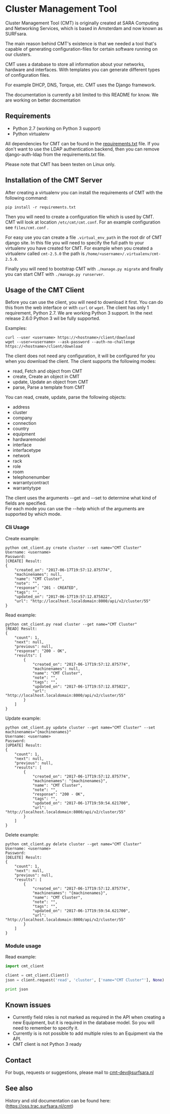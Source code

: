 # Cluster Management Tool
Cluster Management Tool (CMT) is originally created at SARA Computing and
Networking Services, which is based in Amsterdam and now known as SURFsara.

The main reason behind CMT's existence is that we needed a tool that's capable
of generating configuration-files for certain software running on our clusters.

CMT uses a database to store all information about your networks, hardware and
interfaces. With templates you can generate different types of configuration files.

For example DHCP, DNS, Torque, etc. CMT uses the Django framework.

The documentation is currently a bit limited to this README for know. We are working on better
docmentation

## Requirements
 * Python 2.7 (working on Python 3 support)
 * Python virtualenv
 
All dependencies for CMT can be found in the [requirements.txt](requirements.txt) file. If you don't want to use
the LDAP authentication backend, then you can remove django-auth-ldap from the requirements.txt
file.

Please note that CMT has been testen on Linux only.

## Installation of the CMT Server

After creating a virtualenv you can install the requirements of CMT with the following command:
```
pip install -r requirements.txt
```

Then you will need to create a configuration file which is used by CMT. CMT will look 
at location `/etc/cmt/cmt.conf`. For an example configuration see `files/cmt.conf` .

For easy use you can create a file `.virtual_env_path` in the root dir of CMT django site. In this
file you will need to specify the full path to your virtualenv you have created for CMT. For example
when you created a virtualenv called `cmt-2.5.0` the path is `/home/<username>/.virtualenv/cmt-2.5.0`.

Finally you will need to bootstrap CMT with `./manage.py migrate` and finally you can start CMT with
`./manage.py runserver`.

## Usage of the CMT Client

Before you can use the client, you will need to download it first. You can do this from the web
interface or with `curl` or `wget`. The client has only 1 requirement, Python 2.7. We are working
Python 3 support. In the next release 2.6.0 Python 3 wil be fully supported.

Examples:
```
curl --user <username> https://<hostname>/client/download
wget --user=<username> --ask-password --auth-no-challenge https://<hostname>/client/download
```

The client does not need any configuration, it will be configured for you when you download the 
client. The client supports the following modes:
 - read, Fetch and object from CMT
 - create, Create an object in CMT
 - update, Update an object from CMT
 - parse, Parse a template from CMT
 
You can read, create, update, parse the following objects:
 - address
 - cluster
 - company
 - connection
 - country
 - equipment
 - hardwaremodel
 - interface
 - interfacetype
 - network
 - rack
 - role
 - room
 - telephonenumber
 - warrantycontract
 - warrantytype

The client uses the arguments --get and --set to determine what kind of fields are specified.  
For each mode you can use the --help which of the arguments are supported by which mode.

### Cli Usage

Create example:
```
python cmt_client.py create cluster --set name="CMT Cluster"
Username: <username>
Password: 
[CREATE] Result:
{
    "created_on": "2017-06-17T19:57:12.875774",
    "machinenames": null,
    "name": "CMT Cluster",
    "note": "",
    "response": "201 - CREATED",
    "tags": "",
    "updated_on": "2017-06-17T19:57:12.875822",
    "url": "http://localhost.localdomain:8000/api/v2/cluster/55"
}
```

Read example:
```
python cmt_client.py read cluster --get name="CMT Cluster"
[READ] Result:
{
    "count": 1,
    "next": null,
    "previous": null,
    "response": "200 - OK",
    "results": [
        {
            "created_on": "2017-06-17T19:57:12.875774",
            "machinenames": null,
            "name": "CMT Cluster",
            "note": "",
            "tags": "",
            "updated_on": "2017-06-17T19:57:12.875822",
            "url": "http://localhost.localdomain:8000/api/v2/cluster/55"
        }
    ]
}
```

Update example:
```
python cmt_client.py update cluster --get name="CMT Cluster" --set machinenames="{machinenames}"
Username: <username>
Password: 
[UPDATE] Result:
{
    "count": 1,
    "next": null,
    "previous": null,
    "results": [
        {
            "created_on": "2017-06-17T19:57:12.875774",
            "machinenames": "{machinenames}",
            "name": "CMT Cluster",
            "note": "",
            "response": "200 - OK",
            "tags": "",
            "updated_on": "2017-06-17T19:59:54.621700",
            "url": "http://localhost.localdomain:8000/api/v2/cluster/55"
        }
    ]
}
```

Delete example:
```
python cmt_client.py delete cluster --get name="CMT Cluster"
Username: <username>
Password: 
[DELETE] Result:
{
    "count": 1,
    "next": null,
    "previous": null,
    "results": [
        {
            "created_on": "2017-06-17T19:57:12.875774",
            "machinenames": "{machinenames}",
            "name": "CMT Cluster",
            "note": "",
            "tags": "",
            "updated_on": "2017-06-17T19:59:54.621700",
            "url": "http://localhost.localdomain:8000/api/v2/cluster/55"
        }
    ]
}
```

### Module usage

Read example:
```python
import cmt_client

client = cmt_client.Client()
json = client.request('read', 'cluster', ['name="CMT Cluster"'], None)

print json
```

## Known issues

 * Currently field roles is not marked as required in the API when creating a new Equipment, but 
   it is required in the database model. So you will need to remember to specify it.
 * Currently is is not possible to add multiple roles to an Equipment via the API.
 * CMT client is not Python 3 ready

## Contact

For bugs, requests or suggestions, please mail to cmt-dev@surfsara.nl

## See also

History and old documentation can be found here: (https://oss.trac.surfsara.nl/cmt)